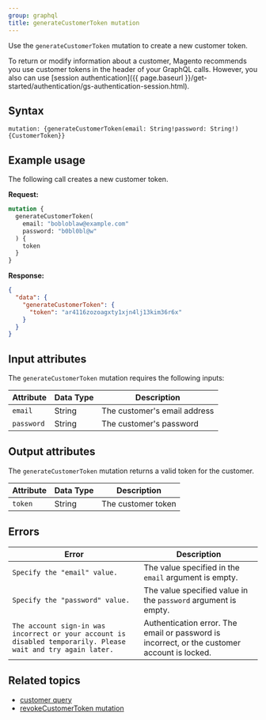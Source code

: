 ```yaml
---
group: graphql
title: generateCustomerToken mutation
---
```


Use the `generateCustomerToken` mutation to create a new customer token.

To return or modify information about a customer, Magento recommends you use customer tokens in the header of your GraphQL calls. However, you also can use [session authentication]({{ page.baseurl }}/get-started/authentication/gs-authentication-session.html).

## Syntax

`mutation: {generateCustomerToken(email: String!password: String!) {CustomerToken}}`

## Example usage

The following call creates a new customer token.

**Request:**

```graphql
mutation {
  generateCustomerToken(
    email: "bobloblaw@example.com"
    password: "b0bl0bl@w"
  ) {
    token
  }
}
```

**Response:**

```json
{
  "data": {
    "generateCustomerToken": {
      "token": "ar4116zozoagxty1xjn4lj13kim36r6x"
    }
  }
}
```

## Input attributes

The `generateCustomerToken` mutation requires the following inputs:

Attribute |  Data Type | Description
--- | --- | ---
`email` | String | The customer's email address
`password` | String | The customer's password

## Output attributes

The `generateCustomerToken` mutation returns a valid token for the customer.

Attribute |  Data Type | Description
--- | --- | ---
`token` | String | The customer token

## Errors

Error | Description
--- | ---
`Specify the "email" value.` | The value specified in the `email` argument is empty.
`Specify the "password" value.` | The value specified value in the `password` argument is empty.
`The account sign-in was incorrect or your account is disabled temporarily. Please wait and try again later.` | Authentication error. The email or password is incorrect, or the customer account is locked.

## Related topics

*  [customer query]({{page.baseurl}}/graphql/queries/customer.html)
*  [revokeCustomerToken mutation]({{page.baseurl}}/graphql/mutations/revoke-customer-token.html)
